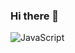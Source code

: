 ### Hi there 👋

![JavaScript](https://img.shields.io/badge/javascript-%23323330.svg?style=for-the-badge&logo=javascript&logoColor=%23F7DF1E)

<!--
**leonpiter/leonpiter** is a ✨ _special_ ✨ repository because its `README.md` (this file) appears on your GitHub profile.

Here are some ideas to get you started:

- 🔭 I’m currently working on ...
- 🌱 I’m currently learning ...
- 👯 I’m looking to collaborate on ...
- 🤔 I’m looking for help with ...
- 💬 Ask me about ...
- 📫 How to reach me: ...
- 😄 Pronouns: ...
- ⚡ Fun fact: ...
-->
